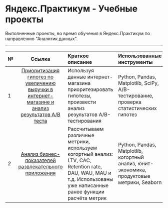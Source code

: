 # Яндекс.Практикум - Учебные проекты
Выполненные проекты, во время обучения в Яндекс.Практикум по направлению "Аналитик данных".

---

| №                   | Ссылка               | Краткое описание                                             |Использованные инструменты |
| :------------------ | :-------------------:|:-------------------------                                 |:------------------------  |
| 1                   |[Приоритизация гипотез по увеличению выручки в интернет-магазине и анализ результатов A/B теста](https://github.com/Broggo1/yandex-praktikum-projects/tree/main/Приоритизация%20гипотез%20по%20увеличению%20выручки%20в%20интернет-магазине%20и%20%20анализ%20результатов%20АВ-теста)| Используя данные интернет-магазина приоритезировать гипотезы, произвести анализ результатов A/B-тестирования|Python, Pandas, Matplotlib, SciPy, A/B-тестирование, проверка статистических гипотез|
| 2 |[Анализ бизнес-показателей развлекательного приложения](https://github.com/Broggo1/yandex-praktikum-projects/tree/main/Анализ%20бизнес-показателей%20развлекательного%20приложения)| Рассчитываем различные метрики, используем когортный анализ: LTV, CAC, Retention rate, DAU, WAU, MAU и т.д. Использованы уже написанные ранее функции расчёта метрик| Python, Pandas, Matplotlib, когортный анализ, юнит-экономика, продуктовые метрики, Seaborn|
